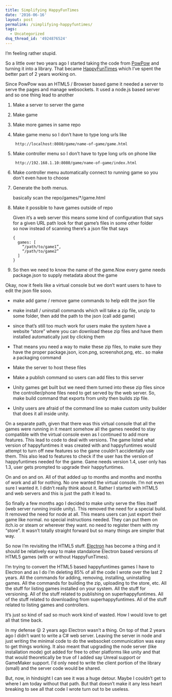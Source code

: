```yaml
---
title: Simplifying HappyFunTimes
date: '2016-06-16'
layout: post
permalink: /simplifying-happyfuntimes/
tags:
  - Uncategorized
dsq_thread_id: '4924876524'
---
```

I’m feeling rather stupid.

So a little over two years ago I started taking the code from [PowPow](http://code.google.com/p/powpow) and turning it into a library. That became [HappyFunTimes](http://docs.happyfuntimes.net) which I’ve spent the better part of 2 years working on.

<!-- more -->

Since PowPow was an HTML5 / Browser based game it needed a server to serve the
pages and manage websockets. It used a node.js based server and so one thing
lead to another

1. Make a server to server the game
2. Make game
3. Make more games in same repo
4. Make game menu so I don’t have to type long urls like

        http://localhost:8080/game/name-of-game/game.html

5. Make controller menu so I don’t have to type long urls on phone like

        http://192.168.1.10:8080/game/name-of-game/index.html

6.  Make controller menu automatically connect to running game so you don't even have to choose
7.  Generate the both menus.

    basically scan the repo/games/*/game.html
8.  Make it possible to have games outside of repo

    Given it’s a web server this means some kind of configuration that says for a given URL path look for that game’s files in some other folder so now instead of scanning there’s a json file that says

        {
          games: [
            “/path/to/game1”,
            “/path/to/game2”
          ]
        }

9.  So then we need to know the name of the game.Now every game needs package.json to supply metadata about the game

Okay, now it feels like a virtual console but we don’t want users to have to
edit the json file sooo.

*    make add game / remove game commands to help edit the json file

*   make install / uninstall commands which will take a zip file, unzip to some folder, then add the path to the json (call add game)
*   since that’s still too much work for users make the system have a website “store” where you can download these zip files and have them installed automatically just by clicking them
*   That means you need a way to make these zip files, to make sure they have the proper package.json, icon.png, screenshot.png, etc.. so make a packaging command
*   Make the server to host these files
*   Make a publish command so users can add files to this server
*   Unity games get built but we need them turned into these zip files since the controller/phone files need to get served by the web server. So, make build command that exports from unity then builds zip file.
*   Unity users are afraid of the command line so make custom unity builder that does it all inside unity.

On a separate path, given that there was this virtual console that all the
games were running in it meant somehow all the games needed to stay compatible
with the virtual console even as I continued to add more features. This lead to
code to deal with versions. The game listed what version of happyfuntimes it
was created with and happyfuntimes would attempt to turn off new features so
the game couldn’t accidentally use them. This also lead to features to check if
the user has the version of happyfuntimes needed for the game. Game needs
version 1.4, user only has 1.3, user gets prompted to upgrade their
happyfuntimes.

On and on and on. All of that added up to months and months and months of work
and all for nothing. No one wanted the virtual console. I’m not even sure I
wanted it. I didn’t really think about it. Rather I started with HTML5 and web
servers and this is just the path it lead to.

So finally a few months ago I decided to make unity serve the files itself (web
server running inside unity). This removed the need for a special build. It
removed the need for node at all. This means users can just export their game
like normal. no special instructions needed. They can put them on itch.io or
steam or wherever they want. no need to register them with my “store”. It
wasn’t totally straight forward but so many things are simpler that way.

So now I’m revisiting the HTML5 stuff. [Electron](http://electron.github.io) has become a thing and it should be relatively easy to make standalone
Electron based versions of HTML5 games (with or without HappyFunTimes).

I’m trying to convert the HTML5 based happyfuntimes games I have to Electron
and as I do I’m deleting 85% of all the code I wrote over the last 2 years. All
the commands for adding, removing, installing, uninstalling games. All the
commands for building the zip, uploading to the store, etc. All the stuff for
listing games installed on your system. All the stuff for versioning. All of
the stuff related to publishing on superhappyfuntimes. All of the stuff related
to downloading from superhappyfuntimes. All of the stuff related to listing
games and controllers.

It’s just so kind of sad so much work kind of wasted. How I would love to get
all that time back.

In my defense &#128539; 2 years ago Electron wasn’t a thing. On top of that 2
years ago I didn’t want to write a C&num; web server. Leaving the server in
node and just writing the minimal code to do the websocket communication was
easy to get things working. It also meant that upgrading the node server (like
installation mode) got added for free to other platforms like unity and that
that would theoretically be true of I added say Unreal support or GameMaker
support. I'd only need to write the client portion of the library (small) and
the server code would be shared.

But, now, in hindsight I can see it was a huge detour. Maybe I couldn’t get to
where I am today without that path. But that doesn’t make it any less heart
breaking to see all that code I wrote turn out to be useless.

